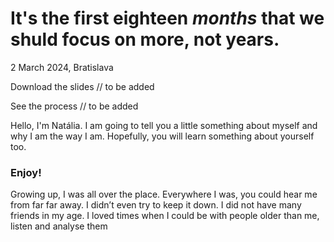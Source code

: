 
# It's the first eighteen *months* that we shuld focus on more, not years.

2 March 2024, Bratislava

Download the slides // to be added

See the process // to be added

Hello, I'm Natália. I am going to tell you a little something about myself and why I am the way I am. Hopefully, you will learn something about yourself too. 

### Enjoy!

Growing up, I was all over the place. Everywhere I was, you could hear me from far far away. I didn’t even try to keep it down. I did not have many friends in my age. I loved times when I could be with people older than me, listen and analyse them
